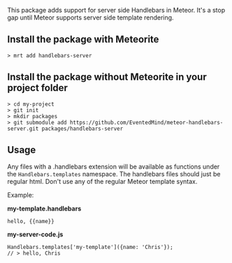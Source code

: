 This package adds support for server side Handlebars in Meteor. It's a stop gap
until Meteor supports server side template rendering.

## Install the package with Meteorite
`> mrt add handlebars-server`

## Install the package without Meteorite in your project folder
```
> cd my-project
> git init
> mkdir packages
> git submodule add https://github.com/EventedMind/meteor-handlebars-server.git packages/handlebars-server
```

## Usage

Any files with a .handlebars extension will be available as functions under the
`Handlebars.templates` namespace. The handlebars files should just be regular
html. Don't use any of the regular Meteor template syntax.

Example:

**my-template.handlebars**
```
hello, {{name}}
```

**my-server-code.js**
```
Handlebars.templates['my-template']({name: 'Chris'});
// > hello, Chris
```
